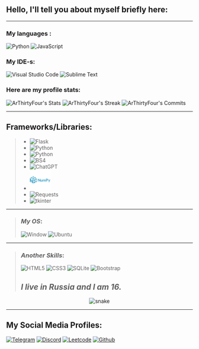 ## Hello, I'll tell you about myself briefly here:
___
### My languages :
![Python](https://img.shields.io/badge/python-3670A0?style=for-the-badge&logo=python&logoColor=ffdd54)
![JavaScript](https://img.shields.io/badge/javascript-%23323330.svg?style=for-the-badge&logo=javascript&logoColor=%23F7DF1E)
### My IDE-s:
![Visual Studio Code](https://img.shields.io/badge/Visual%20Studio%20Code-0078d7.svg?style=for-the-badge&logo=visual-studio-code&logoColor=white)
![Sublime Text](https://img.shields.io/badge/sublime_text-%23575757.svg?style=for-the-badge&logo=sublime-text&logoColor=important)

### Here are my profile stats:

![ArThirtyFour's Stats](https://github-readme-stats.vercel.app/api?username=ArThirtyFour&theme=merko&show_icons=true&hide_border=false&count_private=true)
![ArThirtyFour's Streak](https://github-readme-streak-stats.herokuapp.com/?user=ArThirtyFour&theme=merko&hide_border=false)
![ArThirtyFour's Commits](https://github-readme-activity-graph.vercel.app/graph?username=ArThirtyFour&radius=16&theme=merko&area=true&order=5)

___
## Frameworks/Libraries:
> * ![Flask](https://img.shields.io/badge/flask-%23000.svg?style=for-the-badge&logo=flask&logoColor=white)
> * <img src="https://pytba.readthedocs.io/ru/latest/_static/logo.png" title="Telebot"  alt="Python" margin-left=100px width="55" height="55"/> 
> * <img src="https://avatars.githubusercontent.com/u/34474300?s=48&v=4" title="Python"  alt="Python" width="55" height="55"/> 
> * <img src="https://encrypted-tbn0.gstatic.com/images?q=tbn:ANd9GcTc_a5FunT8OzYGmdTautX7oNY3JJG4bDUkulQxeMMl6Hvoi9USF1QIvbiKFjmtQ4oktfc&usqp=CAU" title="Python"  alt="BS4" height="55">
> * ![ChatGPT](https://img.shields.io/badge/chatGPT-74aa9c?style=for-the-badge&logo=openai&logoColor=white)
> * <img src="https://github.com/devicons/devicon/blob/master/icons/numpy/numpy-plain-wordmark.svg" title="Python"  alt="Python" width="55" height="55"/> 
> * <img src="https://upload.wikimedia.org/wikipedia/commons/thumb/a/aa/Requests_Python_Logo.png/187px-Requests_Python_Logo.png" title="Reuqests"  alt="Requests" width="55" />
> * <img src="https://storage.googleapis.com/replit/images/1619744706953_a11b5e0a6acf250ac95d9b46d5a2673f.jpeg" title="tkinter"  alt="tkinter" width="55" />
___
> ### _My OS_:
> ![Window](https://img.shields.io/badge/Windows-0078D6?style=for-the-badge&logo=windows&logoColor=white)
> ![Ubuntu](https://img.shields.io/badge/Ubuntu-E95420?style=for-the-badge&logo=ubuntu&logoColor=white)
___
> ### _Another Skills_:
> ![HTML5](https://img.shields.io/badge/html5-%23E34F26.svg?style=for-the-badge&logo=html5&logoColor=white)
> ![CSS3](https://img.shields.io/badge/css3-%231572B6.svg?style=for-the-badge&logo=css3&logoColor=white)
> ![SQLite](https://img.shields.io/badge/sqlite-%2307405e.svg?style=for-the-badge&logo=sqlite&logoColor=white)
> ![Bootstrap](https://img.shields.io/badge/bootstrap-%238511FA.svg?style=for-the-badge&logo=bootstrap&logoColor=white)
> ## *I live in Russia and I am 16.*
<p align="center"><img width="1000" src="https://github.com/sammorozov/sammorozov/blob/main/assets/github-snake.svg" alt="snake"/></p>

___
## My Social Media Profiles:

[![Telegram](https://img.shields.io/badge/Telegram-2CA5E0?style=for-the-badge&logo=telegram&logoColor=white)](https://t.me/OMG_KawaiiAngelChan)
[![Discord](https://img.shields.io/badge/Discord-%235865F2.svg?style=for-the-badge&logo=discord&logoColor=white)](https://discord.com/users/737349861963202700/)
[![Leetcode](https://img.shields.io/badge/LeetCode-000000?style=for-the-badge&logo=LeetCode&logoColor=#d16c06)](https://leetcode.com/u/ArThirtyFour/)
[![Github](https://img.shields.io/badge/github-%23121011.svg?style=for-the-badge&logo=github&logoColor=white)](https://github.com/ArThirtyFour)

